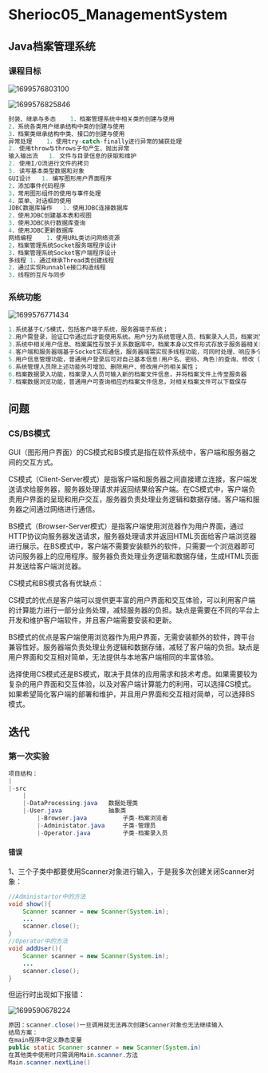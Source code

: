 # Sherioc05_ManagementSystem
## Java档案管理系统

### 课程目标

![1699576803100](C:\Users\张杰\AppData\Roaming\Typora\typora-user-images\1699576803100.png)

![1699576825846](C:\Users\张杰\AppData\Roaming\Typora\typora-user-images\1699576825846.png)

```java
封装、继承与多态	1．档案管理系统中相关类的创建与使用
2．系统各类用户继承结构中类的创建与使用
3．档案类继承结构中类、接口的创建与使用
异常处理	1．使用try-catch-finally进行异常的捕获处理 
2. 使用throw与throws子句产生、抛出异常
输入输出流	1. 文件与目录信息的获取和维护
2. 使用I/O流进行文件的拷贝
3. 读写基本类型数据和对象
GUI设计	1. 编写图形用户界面程序
2．添加事件代码程序
3．常用图形组件的使用与事件处理
4．菜单、对话框的使用
JDBC数据库操作	1．使用JDBC连接数据库
2．使用JDBC创建基本表和视图
3．使用JDBC执行数据库查询
4．使用JDBC更新数据库
网络编程	1．使用URL类访问网络资源 
2．档案管理系统Socket服务端程序设计 
3．档案管理系统Socket客户端程序设计
多线程	1．通过继承Thread类创建线程 
2．通过实现Runnable接口构造线程 
3．线程的互斥与同步

```



### 系统功能

![1699576771434](C:\Users\张杰\AppData\Roaming\Typora\typora-user-images\1699576771434.png)

```java
1.系统基于C/S模式，包括客户端子系统，服务器端子系统；
2.用户需登录，验证口令通过后才能使用系统。用户分为系统管理人员、档案录入人员，档案浏览人员；
3.系统中相关用户信息、档案属性存放于关系数据库中，档案本身以文件形式存放于服务器相关目录中；
4.客户端和服务器端基于Socket实现通信，服务器端需实现多线程功能，可同时处理、响应多个客户端的数据请求；
5.用户信息管理功能，普通用户登录后可对自己基本信息(用户名、密码、角色)的查询、修改（只能修改密码，不可修改用户名、角色）。
6.系统管理人员除上述功能外可增加、删除用户、修改用户的相关属性；
6.档案数据录入功能，档案录入人员可输入新的档案文件信息，并将档案文件上传至服务器
7.档案数据浏览功能，普通用户可查询相应的档案文件信息，对相关档案文件可以下载保存
```



## 问题

### CS/BS模式

GUI（图形用户界面）的CS模式和BS模式是指在软件系统中，客户端和服务器之间的交互方式。

CS模式（Client-Server模式）是指客户端和服务器之间直接建立连接，客户端发送请求给服务器，服务器处理请求并返回结果给客户端。在CS模式中，客户端负责用户界面的呈现和用户交互，服务器负责处理业务逻辑和数据存储。客户端和服务器之间通过网络进行通信。

BS模式（Browser-Server模式）是指客户端使用浏览器作为用户界面，通过HTTP协议向服务器发送请求，服务器处理请求并返回HTML页面给客户端浏览器进行展示。在BS模式中，客户端不需要安装额外的软件，只需要一个浏览器即可访问服务器上的应用程序。服务器负责处理业务逻辑和数据存储，生成HTML页面并发送给客户端浏览器。

CS模式和BS模式各有优缺点：

CS模式的优点是客户端可以提供更丰富的用户界面和交互体验，可以利用客户端的计算能力进行一部分业务处理，减轻服务器的负担。缺点是需要在不同的平台上开发和维护客户端软件，并且客户端需要安装和更新。

BS模式的优点是客户端使用浏览器作为用户界面，无需安装额外的软件，跨平台兼容性好。服务器端负责处理业务逻辑和数据存储，减轻了客户端的负担。缺点是用户界面和交互相对简单，无法提供与本地客户端相同的丰富体验。

选择使用CS模式还是BS模式，取决于具体的应用需求和技术考虑。如果需要较为复杂的用户界面和交互体验，以及对客户端计算能力的利用，可以选择CS模式。如果希望简化客户端的部署和维护，并且用户界面和交互相对简单，可以选择BS模式。

## 迭代

### 第一次实验

```java
项目结构：
|
|-src
    |
    |-DataProcessing.java 	数据处理类
    |-User.java				抽象类
    	|-Browser.java			子类-档案浏览者
		|-Administator.java		子类-管理员
    	|-Operator.java			子类-档案录入员
```



#### 错误

1、三个子类中都要使用Scanner对象进行输入，于是我多次创建关闭Scanner对象：

```java
//Administartor中的方法
void show(){
    Scanner scanner = new Scanner(System.in);
    ...
    scanner.close();
}
//Operator中的方法
void addUser(){
    Scanner scanner = new Scanner(System.in);
    ...
    scanner.close();
}
```

但运行时出现如下报错：

![1699590678224](C:\Users\张杰\AppData\Roaming\Typora\typora-user-images\1699590678224.png)

```java
原因：scanner.close()一旦调用就无法再次创建Scanner对象也无法继续输入
结局方案：
在main程序中定义静态变量
public static Scanner scanner = new Scanner(System.in)
在其他类中使用时只需调用Main.scanner.方法
Main.scanner.nextLine()
```

